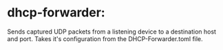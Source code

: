 dhcp-forwarder:
===============
Sends captured UDP packets from a listening device to a destination host and port. Takes it's configuration from the DHCP-Forwarder.toml file.
